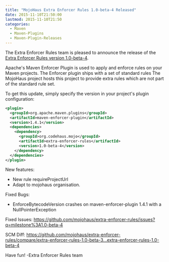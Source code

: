 ```yaml
---
title: "MojoHaus Extra Enforcer Rules 1.0-beta-4 Released"
date: 2015-11-10T21:50:00
lastmod: 2015-11-10T21:50
categories:
  - Maven
  - Maven-Plugins
  - Maven-Plugin-Releases
---
```

The Extra Enforcer Rules team is pleased to announce the release of the 
[Extra Enforcer Rules version 1.0-beta-4](http://www.mojohaus.org/extra-enforcer-rules/).

Apache's Maven Enforcer Plugin is used to apply and enforce rules on your 
Maven projects. 
The Enforcer plugin ships with a set of standard rules 
The MojoHaus project hosts this project to provide extra rules which are not 
part of the standard rule set. 


To get this update, simply specify the version in your project's plugin 
configuration: 

```xml
<plugin> 
  <groupId>org.apache.maven.plugins</groupId> 
  <artifactId>maven-enforcer-plugin</artifactId> 
  <version>1.4.1</version> 
  <dependencies> 
    <dependency> 
      <groupId>org.codehaus.mojo</groupId> 
      <artifactId>extra-enforcer-rules</artifactId> 
      <version>1.0-beta-4</version> 
    </dependency> 
  </dependencies> 
</plugin> 
```

New features:

 * New rule requireProjectUrl
 * Adapt to mojohaus organisation.

Fixed Bugs:

 * EnforceBytecodeVersion crashes on maven-enforcer-plugin 1.4.1 with a NullPointerException

Fixed Issues: https://github.com/mojohaus/extra-enforcer-rules/issues?q=milestone%3A1.0-beta-4

SCM Diff: https://github.com/mojohaus/extra-enforcer-rules/compare/extra-enforcer-rules-1.0-beta-3...extra-enforcer-rules-1.0-beta-4

Have fun!
-Extra Enforcer Rules team
